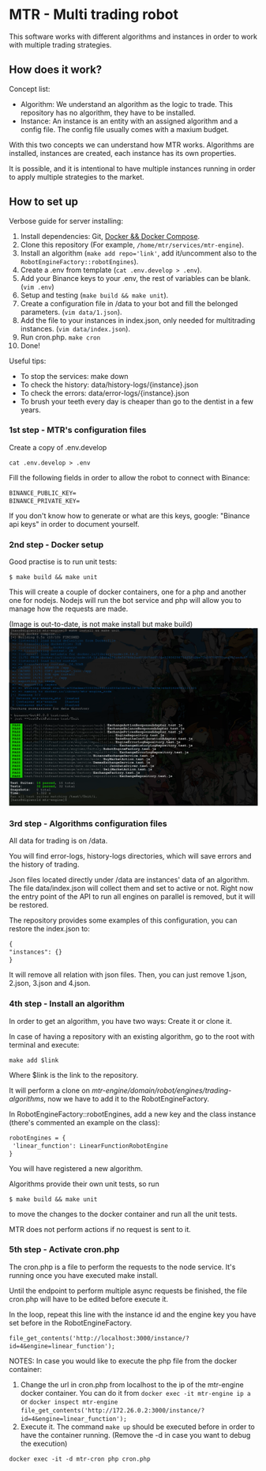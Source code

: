 # MTR - Multi trading robot

This software works with different algorithms and instances in order to work with multiple trading strategies.

## How does it work?

Concept list:

- Algorithm: We understand an algorithm as the logic to trade. This repository has no algorithm, they have to be installed.
- Instance: An instance is an entity with an assigned algorithm and a config file. The config file usually comes with a maxium budget.

With this two concepts we can understand how MTR works. Algorithms are installed, instances are created, each instance has its own properties.

It is possible, and it is intentional to have multiple instances running in order to apply multiple strategies to the market.

## How to set up

Verbose guide for server installing:

1. Install dependencies: Git, [Docker && Docker Compose](https://wiki.archlinux.org/title/docker#Installation). 
2. Clone this repository (For example, `/home/mtr/services/mtr-engine`).
3. Install an algorithm (`make add repo='link'`, add it/uncomment also to the `RobotEngineFactory::robotEngines`).
4. Create a .env from template (`cat .env.develop > .env`).
5. Add your Binance keys to your .env, the rest of variables can be blank. (`vim .env`)
6. Setup and testing (`make build && make unit`).
7. Create a configuration file in /data to your bot and fill the belonged parameters. (`vim data/1.json`).
8. Add the file to your instances in index.json, only needed for multitrading instances. (`vim data/index.json`).
9. Run cron.php. `make cron`
10. Done!

Useful tips:

* To stop the services: make down
* To check the history: data/history-logs/{instance}.json
* To check the errors: data/error-logs/{instance}.json
* To brush your teeth every day is cheaper than go to the dentist in a few years.

### 1st step - MTR's configuration files

Create a copy of .env.develop

```
cat .env.develop > .env
```

Fill the following fields in order to allow the robot to connect with Binance:

```
BINANCE_PUBLIC_KEY=
BINANCE_PRIVATE_KEY=
```

If you don't know how to generate or what are this keys, google: "Binance api keys" in order to document yourself.

### 2nd step - Docker setup

Good practise is to run unit tests:

```
$ make build && make unit
```

This will create a couple of docker containers, one for a php and another one for nodejs. Nodejs will run the bot service
 and php will allow you to manage how the requests are made.

(Image is out-to-date, is not make install but make build)
![Make install and unit output](https://raw.githubusercontent.com/hanschrome/mtr-engine/main/doc/screenshots/make_install_unit.png)

### 3rd step - Algorithms configuration files

All data for trading is on /data.

You will find error-logs, history-logs directories, which will save errors and the history of trading.

Json files located directly under /data are instances' data of an algorithm. The file data/index.json will collect them
 and set to active or not. Right now the entry point of the API to run all engines on parallel is removed, but it will be
 restored.

The repository provides some examples of this configuration, you can restore the index.json to:

```
{
"instances": {}
}
```

It will remove all relation with json files. Then, you can just remove 1.json, 2.json, 3.json and 4.json.

### 4th step - Install an algorithm

In order to get an algorithm, you have two ways: Create it or clone it.

In case of having a repository with an existing algorithm, go to the root with terminal and execute:

```
make add $link
```

Where $link is the link to the repository.

It will perform a clone on *mtr-engine/domain/robot/engines/trading-algorithms*, now we have to add it to the RobotEngineFactory.

In RobotEngineFactory::robotEngines, add a new key and the class instance (there's commented an example on the class):

```
robotEngines = {
 'linear_function': LinearFunctionRobotEngine
}
```

You will have registered a new algorithm.

Algorithms provide their own unit tests, so run 
```
$ make build && make unit
```
to move the changes to the docker container and run all the unit tests.

MTR does not perform actions if no request is sent to it.

### 5th step - Activate cron.php

The cron.php is a file to perform the requests to the node service. It's running once you have executed make install.

Until the endpoint to perform multiple async requests be finished, the file cron.php will have to be edited before
 execute it.

In the loop, repeat this line with the instance id and the engine key you have set before in the RobotEngineFactory.

```
file_get_contents('http://localhost:3000/instance/?id=4&engine=linear_function');
```

NOTES: In case you would like to execute the php file from the docker container:

1. Change the url in cron.php from localhost to the ip of the mtr-engine docker container. You can do it from `docker exec -it mtr-engine ip a` or `docker inspect mtr-engine`
`file_get_contents('http://172.26.0.2:3000/instance/?id=4&engine=linear_function');`
2. Execute it. The command `make up` should be executed before in order to have the container running. (Remove the -d in case you want to debug the execution)

```
docker exec -it -d mtr-cron php cron.php
```